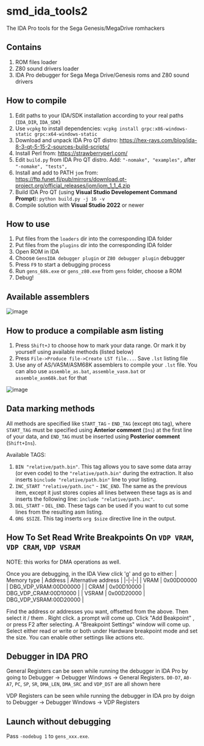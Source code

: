 # smd_ida_tools2
The IDA Pro tools for the Sega Genesis/MegaDrive romhackers

## Contains
1. ROM files loader
2. Z80 sound drivers loader
3. IDA Pro debugger for Sega Mega Drive/Genesis roms and Z80 sound drivers

## How to compile
1. Edit paths to your IDA/SDK installation according to your real paths (`IDA_DIR`, `IDA_SDK`)
2. Use `vcpkg` to install dependencies: `vcpkg install grpc:x86-windows-static grpc:x64-windows-static`
3. Download and unpack IDA Pro QT distro: https://hex-rays.com/blog/ida-8-3-qt-5-15-2-sources-build-scripts/
4. Install Perl from: https://strawberryperl.com/
5. Edit `build.py` from IDA Pro QT distro. Add: `"-nomake", "examples",` after `"-nomake", "tests",`
6. Install and add to PATH `jom` from: https://ftp.funet.fi/pub/mirrors/download.qt-project.org/official_releases/jom/jom_1_1_4.zip
7. Build IDA Pro QT (using **Visual Studio Developement Command Prompt**): `python build.py -j 16 -v`
8. Compile solution with **Visual Studio 2022** or newer

## How to use
1. Put files from the `loaders` dir into the corresponding IDA folder
2. Put files from the `plugins` dir into the corresponding IDA folder
3. Open ROM in IDA
4. Choose `GensIDA debugger plugin` or `Z80 debugger plugin` debugger
5. Press `F9` to start a debugging process
6. Run `gens_68k.exe` or `gens_z80.exe` from `gens` folder, choose a ROM
7. Debug!

## Available assemblers
![image](https://user-images.githubusercontent.com/7189309/214719964-66c90f66-fedc-4705-94af-d0fce28270b4.png)

## How to produce a compilable asm listing
1. Press `Shift+J` to choose how to mark your data range. Or mark it by yourself using available methods (listed below)
2. Press `File->Produce file->Create LST file...`. Save `.lst` listing file
3. Use any of AS/VASM/ASM68K assemblers to compile your `.lst` file. You can also use `assemble_as.bat`, `assemble_vasm.bat` or `assemble_asm68k.bat` for that

![image](https://user-images.githubusercontent.com/7189309/214720698-ba674d23-487e-4307-8594-d4b7b2618143.png)

## Data marking methods
All methods are specified like `START_TAG` - `END_TAG` (except `ORG` tag), where `START_TAG` must be specified using **Anterior comment** (`Ins`) at the first line of your data, and `END_TAG` must be inserted using **Posterior comment** (`Shift+Ins`).

Available TAGS:
1. `BIN "relative/path.bin"`. This tag allows you to save some data array (or even code) to the `"relative/path.bin"` during the extraction. It also inserts `binclude "relative/path.bin"` line to your listing.
2. `INC_START "relative/path.inc"` - `INC_END`. The same as the previous item, except it just stores copies all lines between these tags as is and inserts the following line: `include "relative/path.inc"`.
3. `DEL_START` - `DEL_END`. These tags can be used if you want to cut some lines from the resulting asm listing.
4. `ORG $SIZE`. This tag inserts `org $size` directive line in the output.


## How To Set Read Write Breakpoints On `VDP VRAM`, `VDP CRAM`, `VDP VSRAM`

NOTE: this works for DMA operations as well.

Once you are debugging, in the IDA View click 'g' and go to either:
| Memory type | Address | Alternative address |
|-|-|-|
| VRAM | 0x00D00000 | DBG_VDP_VRAM:00D00000 |
| CRAM | 0x00D10000 | DBG_VDP_CRAM:00D10000 |
| VSRAM | 0x00D20000 | DBG_VDP_VSRAM:00D20000 |

Find the address or addresses you want, offsetted from the above. Then select it / them . Right click. a prompt will come up. Click "Add Beakpoint" , or press F2 after selecting. 
A "Breakpoint Settings" window will come up. Select either read or write or both under Hardware breakpoint mode and set the size. You can enable other settings like actions etc.

## Debugger in IDA PRO
General Registers can be seen while running the debugger in IDA Pro by going to Debugger -> Debugger Windows -> General Registers. 
`D0-D7`, `A0-A7`, `PC`, `SP`, `SR`, `DMA_LEN`, `DMA_SRC` and `VDP_DST` are all shown here

VDP Registers can be seen while running the debugger in IDA pro by doign to Debugger -> Debugger Windows -> VDP Registers

## Launch without debugging

Pass `-nodebug 1` to `gens_xxx.exe`.
